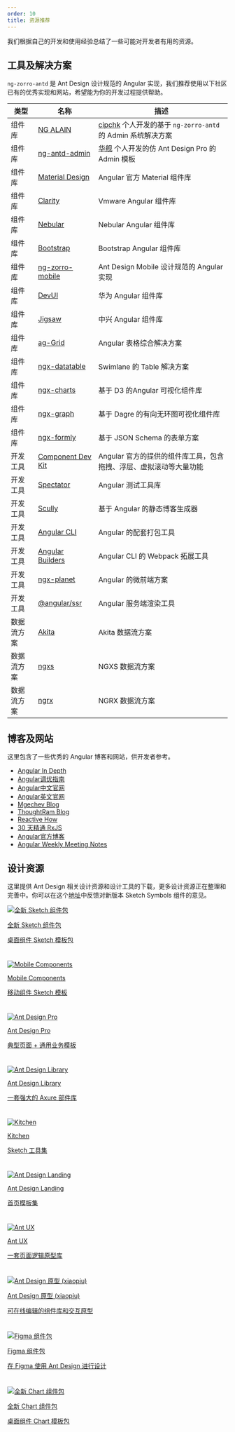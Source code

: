```yaml
---
order: 10
title: 资源推荐
---
```


我们根据自己的开发和使用经验总结了一些可能对开发者有用的资源。

## 工具及解决方案

`ng-zorro-antd` 是 Ant Design 设计规范的 Angular 实现，我们推荐使用以下社区已有的优秀实现和网站，希望能为你的开发过程提供帮助。

| 类型       | 名称                                                             | 描述                                                                                     |
| ---------- | ---------------------------------------------------------------- | ---------------------------------------------------------------------------------------- |
| 组件库     | [NG ALAIN](https://ng-alain.com/)                                | [cipchk](https://github.com/cipchk) 个人开发的基于 `ng-zorro-antd` 的 Admin 系统解决方案 |
| 组件库     | [ng-antd-admin](https://github.com/huajian123/ng-antd-admin)     | [华舰](https://github.com/huajian123) 个人开发的仿 Ant Design Pro 的 Admin 模板          |
| 组件库     | [Material Design](https://material.angular.io)                   | Angular 官方 Material 组件库                                                             |
| 组件库     | [Clarity](https://github.com/vmware/clarity)                     | Vmware Angular 组件库                                                                    |
| 组件库     | [Nebular](https://github.com/akveo/nebular/)                     | Nebular Angular 组件库                                                                   |
| 组件库     | [Bootstrap](https://github.com/ng-bootstrap/ng-bootstrap)        | Bootstrap Angular 组件库                                                                 |
| 组件库     | [ng-zorro-mobile](https://ng.mobile.ant.design/)                 | Ant Design Mobile 设计规范的 Angular 实现                                                |
| 组件库     | [DevUI](https://github.com/DevCloudFE/ng-devui)                  | 华为 Angular 组件库                                                                      |
| 组件库     | [Jigsaw](https://github.com/rdkmaster/jigsaw)                    | 中兴 Angular 组件库                                                                      |
| 组件库     | [ag-Grid](https://www.ag-grid.com/angular-grid/)                 | Angular 表格综合解决方案                                                                 |
| 组件库     | [ngx-datatable](https://github.com/swimlane/ngx-datatable)       | Swimlane 的 Table 解决方案                                                               |
| 组件库     | [ngx-charts](https://swimlane.github.io/ngx-charts/)             | 基于 D3 的Angular 可视化组件库                                                           |
| 组件库     | [ngx-graph](https://swimlane.github.io/ngx-graph/)               | 基于 Dagre 的有向无环图可视化组件库                                                      |
| 组件库     | [ngx-formly](https://github.com/ngx-formly/ngx-formly)           | 基于 JSON Schema 的表单方案                                                              |
| 开发工具   | [Component Dev Kit](https://material.angular.io/cdk/categories)  | Angular 官方的提供的组件库工具，包含拖拽、浮层、虚拟滚动等大量功能                       |
| 开发工具   | [Spectator](https://github.com/ngneat/spectator)                 | Angular 测试工具库                                                                       |
| 开发工具   | [Scully](https://github.com/scullyio/scully)                     | 基于 Angular 的静态博客生成器                                                            |
| 开发工具   | [Angular CLI](https://angular.cn/tools/cli)                      | Angular 的配套打包工具                                                                   |
| 开发工具   | [Angular Builders](https://github.com/just-jeb/angular-builders) | Angular CLI 的 Webpack 拓展工具                                                          |
| 开发工具   | [ngx-planet](https://github.com/worktile/ngx-planet)             | Angular 的微前端方案                                                                     |
| 开发工具   | [@angular/ssr](https://angular.cn/guide/ssr)                     | Angular 服务端渲染工具                                                                   |
| 数据流方案 | [Akita](https://datorama.github.io/akita/)                       | Akita 数据流方案                                                                         |
| 数据流方案 | [ngxs](https://ngxs.io/)                                         | NGXS 数据流方案                                                                          |
| 数据流方案 | [ngrx](https://ngrx.io/)                                         | NGRX 数据流方案                                                                          |

## 博客及网站

这里包含了一些优秀的 Angular 博客和网站，供开发者参考。

- [Angular In Depth](https://indepth.dev/)
- [Angular调优指南](https://web.dev/angular/#fast)
- [Angular中文官网](https://angular.cn/)
- [Angular英文官网](https://angular.dev/)
- [Mgechev Blog](https://blog.mgechev.com/)
- [ThoughtRam Blog](https://blog.thoughtram.io/)
- [Reactive How](https://reactive.how/)
- [30 天精通 RxJS](https://blog.jerry-hong.com/series/rxjs)
- [Angular官方博客](https://blog.angular.dev)
- [Angular Weekly Meeting Notes](https://g.co/ng/weekly-notes)

## 设计资源

这里提供 Ant Design 相关设计资源和设计工具的下载，更多设计资源正在整理和完善中。你可以在这个[地址](https://www.yuque.com/kitchen/topics/216)中反馈对新版本 Sketch Symbols 组件的意见。

<div class="ant-row resource-cards" style="margin: -12px -12px 0px;"><div class="ant-col ant-col-xs-24 ant-col-sm-12 ant-col-md-8 ant-col-lg-8 gutter-row" style="padding: 12px;"><a class="resource-card" target="_blank" rel="noopener" href="https://gw.alipayobjects.com/os/antfincdn/EfSt1N5LCk/Ant.Design.Components.4.0.zip"><img class="resource-card-image" src="https://gw.alipayobjects.com/zos/basement_prod/048ee28f-2c80-4d15-9aa3-4f5ddac50465.svg" alt="全新 Sketch 组件包"><p class="resource-card-title">全新 Sketch 组件包</p><p class="resource-card-description">桌面组件 Sketch 模板包</p></a></div><div class="ant-col ant-col-xs-24 ant-col-sm-12 ant-col-md-8 ant-col-lg-8 gutter-row" style="padding: 12px;"><a class="resource-card" target="_blank" rel="noopener" href="http://p.tb.cn/rmsportal_3436_AntDesignMobile_20Template_20V1.0.sketch"><img class="resource-card-image" src="https://gw.alipayobjects.com/zos/basement_prod/c0c3852c-d245-4330-886b-cb02ef49eb6d.svg" alt="Mobile Components"><p class="resource-card-title">Mobile Components</p><p class="resource-card-description">移动组件 Sketch 模板</p></a></div><div class="ant-col ant-col-xs-24 ant-col-sm-12 ant-col-md-8 ant-col-lg-8 gutter-row" style="padding: 12px;"><a class="resource-card" target="_blank" rel="noopener" href="https://gw.alipayobjects.com/os/bmw-prod/e9882e0c-a85c-428a-b8a8-656f1aa83036.sketch"><img class="resource-card-image" src="https://gw.alipayobjects.com/zos/basement_prod/5edc7f4d-3302-4710-963b-7b6c77ea8d06.svg" alt="Ant Design Pro"><p class="resource-card-title">Ant Design Pro</p><p class="resource-card-description">典型页面 + 通用业务模板</p></a></div><div class="ant-col ant-col-xs-24 ant-col-sm-12 ant-col-md-8 ant-col-lg-8 gutter-row" style="padding: 12px;"><a class="resource-card" target="_blank" rel="noopener" href="http://library.ant.design"><img class="resource-card-image" src="https://gw.alipayobjects.com/zos/basement_prod/90740380-bbb7-4329-95e5-64533934c6cf.svg" alt="Ant Design Library"><p class="resource-card-title">Ant Design Library</p><p class="resource-card-description">一套强大的 Axure 部件库</p></a></div><div class="ant-col ant-col-xs-24 ant-col-sm-12 ant-col-md-8 ant-col-lg-8 gutter-row" style="padding: 12px;"><a class="resource-card" target="_blank" rel="noopener" href="http://kitchen.alipay.com"><img class="resource-card-image" src="https://gw.alipayobjects.com/zos/basement_prod/d475d063-2754-4442-b9db-5d164e06acc9.svg" alt="Kitchen"><p class="resource-card-title">Kitchen</p><p class="resource-card-description">Sketch 工具集</p></a></div><div class="ant-col ant-col-xs-24 ant-col-sm-12 ant-col-md-8 ant-col-lg-8 gutter-row" style="padding: 12px;"><a class="resource-card" target="_blank" rel="noopener" href="https://landing.ant.design/docs/download-cn"><img class="resource-card-image" src="https://gw.alipayobjects.com/zos/basement_prod/b443f4be-5116-49b7-873f-a7c8502b8f0e.svg" alt="Ant Design Landing"><p class="resource-card-title">Ant Design Landing</p><p class="resource-card-description">首页模板集</p></a></div><div class="ant-col ant-col-xs-24 ant-col-sm-12 ant-col-md-8 ant-col-lg-8 gutter-row" style="padding: 12px;"><a class="resource-card" target="_blank" rel="noopener" href="http://ux.ant.design"><img class="resource-card-image" src="https://gw.alipayobjects.com/zos/basement_prod/51682163-e01a-46fe-810c-ac0062379717.svg" alt="Ant UX"><p class="resource-card-title">Ant UX</p><p class="resource-card-description">一套页面逻辑原型库</p></a></div><div class="ant-col ant-col-xs-24 ant-col-sm-12 ant-col-md-8 ant-col-lg-8 gutter-row" style="padding: 12px;"><a class="resource-card" target="_blank" rel="noopener" href="https://www.xiaopiu.com/topic/ant-design"><img class="resource-card-image" src="https://gw.alipayobjects.com/zos/basement_prod/77e6a9ae-24a9-4be6-be42-f7fa8ee0eecf.svg" alt="Ant Design 原型 (xiaopiu)"><p class="resource-card-title">Ant Design 原型 (xiaopiu)</p><p class="resource-card-description">可在线编辑的组件库和交互原型</p></a></div><div class="ant-col ant-col-xs-24 ant-col-sm-12 ant-col-md-8 ant-col-lg-8 gutter-row" style="padding: 12px;"><a class="resource-card" target="_blank" rel="noopener" href="https://www.antforfigma.com"><img class="resource-card-image" src="https://gw.alipayobjects.com/zos/basement_prod/7b9ed3f2-6f05-4ddb-bac3-d55feb71e0ac.svg" alt="Figma 组件包"><p class="resource-card-title">Figma 组件包</p><p class="resource-card-description">在 Figma 使用 Ant Design 进行设计</p></a></div><div class="ant-col ant-col-xs-24 ant-col-sm-12 ant-col-md-8 ant-col-lg-8 gutter-row" style="padding: 12px;"><a class="resource-card" target="_blank" rel="noopener" href="https://gw.alipayobjects.com/os/basement_prod/862ee74f-4ac5-482c-b1ae-3165684cedbe.sketch"><img class="resource-card-image" src="https://gw.alipayobjects.com/zos/basement_prod/a9dc586a-fe0a-4c7d-ab4f-f5ed779b963d.svg" alt="全新 Chart 组件包"><p class="resource-card-title">全新 Chart 组件包</p><p class="resource-card-description">桌面组件 Chart 模板包</p></a></div></div>
